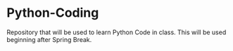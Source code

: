 # Python-Coding
Repository that will be used to learn Python Code in class.
This will be used beginning after Spring Break.
